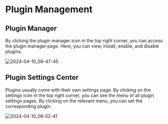 # Plugin Management

<PluginInfo name="plugin-manager"></PluginInfo>


## Plugin Manager 

By clicking the plugin manager icon in the top right corner, you can access the plugin manager page. Here, you can view, install, enable, and disable plugins.

![2024-04-10_08-47-45](https://static-docs.nocobase.com/2024-04-10_08-47-45.png)

## Plugin Settings Center

Plugins usually come with their own settings page. By clicking on the settings icon in the top right corner, you can see the menu of all plugin settings pages. By clicking on the relevant menu, you can set the corresponding plugin.

![2024-04-10_08-52-41](https://static-docs.nocobase.com/2024-04-10_08-52-41.png)